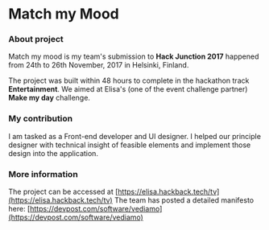 # Match my Mood
### About project
Match my mood is my team's submission to **Hack Junction 2017** happened from 24th to 26th November, 2017 in Helsinki, Finland.

The project was built within 48 hours to complete in the hackathon track **Entertainment**. We aimed at Elisa's (one of the event challenge partner) **Make my day** challenge.

### My contribution
I am tasked as a Front-end developer and UI designer. I helped our principle designer with technical insight of feasible elements and implement those design into the application.

### More information
The project can be accessed at [https://elisa.hackback.tech/tv](https://elisa.hackback.tech/tv)
The team has posted a detailed manifesto here: [https://devpost.com/software/vediamo](https://devpost.com/software/vediamo)
